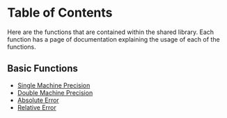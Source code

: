 # Table of Contents
Here are the functions that are contained within the shared library. Each function has a page of documentation explaining the usage of each of the functions.

## Basic Functions
* [Single Machine Precision](https://github.com/ethanancell/math4610/blob/master/software_manual/single_machine_precision.md)
* [Double Machine Precision](https://github.com/ethanancell/math4610/blob/master/software_manual/double_machine_precision.md)
* [Absolute Error](https://github.com/ethanancell/math4610/blob/master/software_manual/absolute_error.md)
* [Relative Error](https://github.com/ethanancell/math4610/blob/master/software_manual/relative_error.md)
